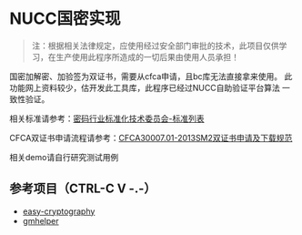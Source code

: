 # NUCC国密实现

> 注：根据相关法律规定，应使用经过安全部门审批的技术，此项目仅供学习，在生产使用此程序所造成的一切后果由使用人员承担！

国密加解密、加验签为双证书，需要从cfca申请，且bc库无法直接拿来使用。
此功能网上资料较少，估开发此工具库，此程序已经过NUCC自助验证平台算法
一致性验证。

相关标准请参考：[密码行业标准化技术委员会-标准列表](http://www.gmbz.org.cn/main/bzlb.html)

CFCA双证书申请流程请参考：[CFCA30007.01-2013SM2双证书申请及下载规范](file/doc/CFCA30007.01-2013SM2双证书申请及下载规范.pdf)

相关demo请自行研究测试用例

## 参考项目（CTRL-C V -.-）

- [easy-cryptography](https://github.com/1798972/easy-cryptography)
- [gmhelper](https://github.com/ZZMarquis/gmhelper)
